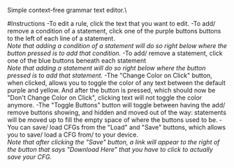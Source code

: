 Simple context-free grammar text editor.\\

#Instructions
-To edit a rule, click the text that you want to edit.
-To add/ remove a condition of a statement, click one of the purple buttons buttons to the left of each line of a statement.\
*Note that adding a condition of a statement will do so right below where the button pressed is to add that condition.*
-To add/ remove a statement, click one of the blue buttons beneath each statement\
*Note that adding a statement will do so right below where the button pressed is to add that statement.*
-The "Change Color on Click" button, when clicked, allows you to toggle the color of any text between the default purple and yellow. And after the button is pressed, which should now be "Don't Change Color on Click", clicking text will not toggle the color anymore.
-The "Toggle Buttons" button will toggle between having the add/ remove buttons showing, and hidden and moved out of the way: statements will be moved up to fill the empty space of where the buttons used to be.
-You can save/ load CFGs from the "Load" and "Save" buttons, which allows you to save/ load a CFG from/ to your device.\
*Note that after clicking the "Save" button, a link will appear to the right of the button that says "Download Here" that you have to click to actually save your CFG.*